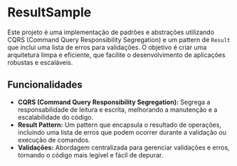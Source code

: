 # ResultSample

Este projeto é uma implementação de padrões e abstrações utilizando CQRS (Command Query Responsibility Segregation) e um pattern de `Result` que inclui uma lista de erros para validações. O objetivo é criar uma arquitetura limpa e eficiente, que facilite o desenvolvimento de aplicações robustas e escaláveis.

## Funcionalidades

- **CQRS (Command Query Responsibility Segregation):** Segrega a responsabilidade de leitura e escrita, melhorando a manutenção e a escalabilidade do código.
- **Result Pattern:** Um pattern que encapsula o resultado de operações, incluindo uma lista de erros que podem ocorrer durante a validação ou execução de comandos.
- **Validações:** Abordagem centralizada para gerenciar validações e erros, tornando o código mais legível e fácil de depurar.
